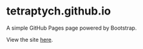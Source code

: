 # tetraptych.github.io

A simple GitHub Pages page powered by Bootstrap.

View the site [here](tetraptych.github.io).
